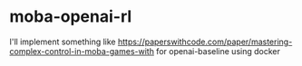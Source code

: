 # moba-openai-rl
I'll implement something like https://paperswithcode.com/paper/mastering-complex-control-in-moba-games-with for openai-baseline using docker
